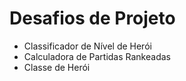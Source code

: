 # Desafios de Projeto
- Classificador de Nível de Herói
- Calculadora de Partidas Rankeadas
- Classe de Herói
